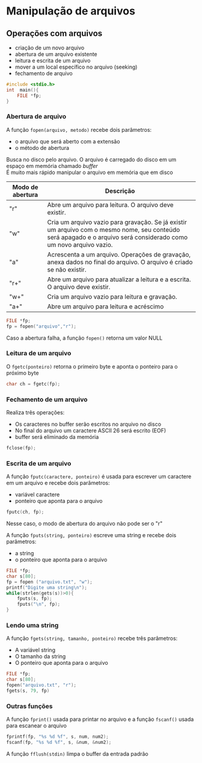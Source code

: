 # Manipulação de arquivos
## Operações com arquivos
* criação de um novo arquivo
* abertura de um arquivo existente
* leitura e escrita de um arquivo
* mover a um local específico no arquivo (seeking)
* fechamento de arquivo

```c
#include <stdio.h>
int  main(){
    FILE *fp;
}
```
### Abertura de arquivo
A função `fopen(arquivo, metodo)` recebe dois parâmetros:
* o arquivo que será aberto com a extensão
* o método de abertura

Busca no disco pelo arquivo. O arquivo é carregado do disco em um espaço em memória chamado *buffer*<br>
É muito mais rápido manipular o arquivo em memória que em disco

| Modo de abertura | Descrição |
| --------- | --------- |
| "r" | Abre um arquivo para leitura. O arquivo deve existir. |
| "w" | Cria um arquivo vazio para gravação. Se já existir um arquivo com o mesmo nome, seu conteúdo será apagado e o arquivo será considerado como um novo arquivo vazio. |
| "a" | Acrescenta a um arquivo. Operações de gravação, anexa dados no final do arquivo. O arquivo é criado se não existir. |
| "r+" | Abre um arquivo para atualizar a leitura e a escrita. O arquivo deve existir. |
| "w+" | Cria um arquivo vazio para leitura e gravação. |
| "a+" | Abre um arquivo para leitura e acréscimo |

```c
FILE *fp;
fp = fopen("arquivo","r");
```
Caso a abertura falha, a função `fopen()` retorna um valor NULL

### Leitura de um arquivo
O `fgetc(ponteiro)` retorna o primeiro byte e aponta o ponteiro para o próximo byte
```c
char ch = fgetc(fp);
```
### Fechamento de um arquivo
Realiza três operações:
* Os caracteres no buffer serão escritos no arquivo no disco
* No final do arquivo um caractere ASCII 26 será escrito (EOF)
* buffer será eliminado da memória
```c
fclose(fp);
```

### Escrita de um arquivo
A função `fputc(caractere, ponteiro)` é usada para escrever um caractere em um arquivo e recebe dois parâmetros:
* variável caractere
* ponteiro que aponta para o arquivo

```c
fputc(ch, fp);
```
Nesse caso, o modo de abertura do arquivo não pode ser o "r"

A função `fputs(string, ponteiro)` escreve uma string e recebe dois parâmetros:
* a string
* o ponteiro que aponta para o arquivo
```c
FILE *fp;
char s[80];
fp = fopen ("arquivo.txt", "w");
printf("Digite uma string\n");
while(strlen(gets(s))>0){
    fputs(s, fp);
    fputs("\n", fp);
}
```

### Lendo uma string
A função `fgets(string, tamanho, ponteiro)` recebe três parâmetros:
* A variável string
* O tamanho da string
* O ponteiro que aponta para o arquivo

```c
FILE *fp;
char s[80];
fopen("arquivo.txt", "r");
fgets(s, 79, fp)
```

### Outras funções
A função `fprint()` usada para printar no arquivo e a função `fscanf()` usada para escanear o arquivo
```c
fprintf(fp, "%s %d %f", s, num, num2);
fscanf(fp, "%s %d %f", s, &num, &num2);
```

A função `fflush(stdin)` limpa o buffer da entrada padrão